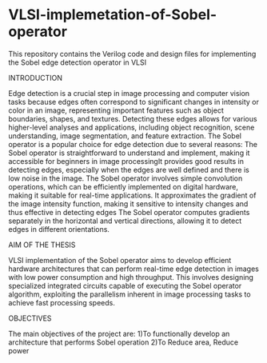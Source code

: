 # VLSI-implemetation-of-Sobel-operator
This repository contains the Verilog code and design files for implementing the Sobel edge detection operator in VLSI

INTRODUCTION

Edge detection is a crucial step in image processing and computer vision tasks because edges often correspond to significant changes in intensity or color in an image, representing important features such as object boundaries, shapes, and textures. Detecting these edges allows for various higher-level analyses and applications, including object recognition, scene understanding, image segmentation, and feature extraction. The Sobel operator is a popular choice for edge detection due to several reasons:
The Sobel operator is straightforward to understand and implement, making it accessible for beginners in image processingIt provides good results in detecting edges, especially when the edges are well defined and there is low noise in the image.
The Sobel operator involves simple convolution operations, which can be efficiently implemented on digital hardware, making it suitable for real-time applications.
It approximates the gradient of the image intensity function, making it sensitive to intensity changes and thus effective in detecting edges
The Sobel operator computes gradients separately in the horizontal and vertical directions, allowing it to detect edges in different orientations. 


AIM OF THE THESIS 

VLSI implementation of the Sobel operator aims to develop efficient hardware architectures that can perform real-time edge detection in images with low power consumption and high throughput. This involves designing specialized integrated circuits capable of executing the Sobel operator algorithm, exploiting the parallelism inherent in image processing tasks to achieve fast processing speeds.


OBJECTIVES

The main objectives of the project are:
1)To functionally develop an architecture that performs Sobel operation
2)To Reduce area, Reduce power 

